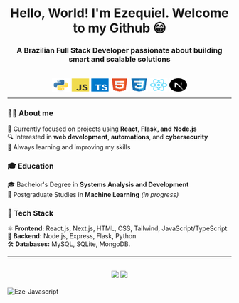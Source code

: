 <div align="center">
  
  <h1>Hello, World! I'm Ezequiel. Welcome to my Github 😁</h1>
  <h3 align="center">A Brazilian Full Stack Developer passionate about building smart and scalable solutions</h3>
    <div align="center" style="display: inline_block"><br>
      <img align="center" alt="Eze-Python" height="30" width="40" src="https://raw.githubusercontent.com/devicons/devicon/master/icons/python/python-original.svg">
      <img align="center" alt="Eze-Javascript" height="30" width="40" src="https://raw.githubusercontent.com/devicons/devicon/master/icons/javascript/javascript-original.svg">
      <img align="center" alt="Eze-Javascript" height="30" width="40" src="https://raw.githubusercontent.com/devicons/devicon/master/icons/typescript/typescript-original.svg">
      <img align="center" alt="Eze-HTML" height="30" width="40" src="https://raw.githubusercontent.com/devicons/devicon/master/icons/html5/html5-original.svg">
      <img align="center" alt="Eze-CSS" height="30" width="40" src="https://raw.githubusercontent.com/devicons/devicon/master/icons/css3/css3-original.svg">
      <img align="center" alt="Eze-Javascript" height="30" width="40" src="https://github.com/devicons/devicon/blob/master/icons/react/react-original.svg">
      <img align="center" alt="Eze-Javascript" height="30" width="40" src="https://github.com/devicons/devicon/blob/master/icons/nextjs/nextjs-original.svg">
    </div>
</div>

  ---

### 🙋‍♂️ About me
  
🌱 Currently focused on projects using **React, Flask, and Node.js**  
🔍 Interested in **web development**, **automations**, and **cybersecurity**  
🧠 Always learning and improving my skills
  
### 🎓 Education
  
🎓 Bachelor's Degree in **Systems Analysis and Development**  
📘 Postgraduate Studies in **Machine Learning** *(in progress)*
  
### 🚀 Tech Stack

⚛️ **Frontend:** React.js, Next.js, HTML, CSS, Tailwind, JavaScript/TypeScript  
🔧 **Backend:** Node.js, Express, Flask, Python  
🛠️ **Databases:** MySQL, SQLite, MongoDB.


 ---
<br>
<div align="center"> 
  <a href="https://instagram.com/ezequiel.wish" target="_blank"><img src="https://img.shields.io/badge/-Instagram-%23E4405F?style=for-the-badge&logo=instagram&logoColor=white" target="_blank"></a>
  <a href="https://www.linkedin.com/in/ezequiel-almeida-198a3118b" target="_blank"><img src="https://img.shields.io/badge/-LinkedIn-%230077B5?style=for-the-badge&logo=linkedin&logoColor=white" target="_blank"></a>
</div>
<br>
<img align="center" alt="Eze-Javascript" src="https://github-readme-activity-graph.vercel.app/graph?username=ezequielwish&theme=react-dark">
